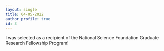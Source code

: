 ```yaml
---
layout: single
title: 04-05-2022
author_profile: true
id: 3
---
```

I was selected as a recipient of the National Science Foundation Graduate Research Fellowship Program!
